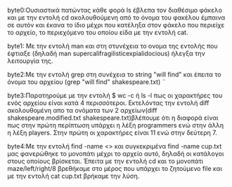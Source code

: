byte0:Ουσιαστικά πατώντας κάθε φορά ls έβλεπα τον διαθέσιμο φάκελο και με την εντολή cd ακολουθούμενη από το όνομα του φακέλου έμπαινα σε αυτόν και έκανα το ίδιο μέχρι που κατέληξα στον φάκελο που περιείχε το αρχείο, το περιεχόμενο του οποίου είδα με την εντολή cat.

byte1: Με την εντολή man και στη στυνέχεια το ονομα της εντολής που έφτιαξε (δηλαδή man supercalifragilisticexpialidocious) ήλεγξα την λειτουργία της.
 
byte2:Με την εντολή grep στη συνέχεια το string "will find" και έπειτα το όνομα του αρχείου (grep "will find" shakespeare.txt) ¨

byte3:Παρατηρούμε με την εντολή $ wc -c ή ls -l πως οι χαρακτήρες του ενός αρχείου είναι κατά 4 περισσότεροι. Εκτελόντας την εντολή diff ακολουθομένη απο τα ονόματα των 2 αρχείων(diff shakespeare.modified.txt  shakespeare.txt)βλέπουμε ότι η διαφορά είναι πως στην πρώτη περίπτωση υπάρχει η λέξη programmers ενώ στην άλλη η λέξη players. Στην πρώτη οι χαρακτήρες είναι 11 ενώ στην δεύτερη 7.

byte4:Με την εντολή find -name <<file name>> και συγκεκριμένα find -name cup.txt μας φανερώθηκε το μονοπάτι μέχρι το αρχείο αυτό, δηλαδή οι κατάλογοι στους οποίους βρίσκεται. Έπειτα με την εντολή cd και το μονοπάτι maze/left/right/8 βρεθήκαμε στο μέρος που υπάρχει το ζητούμενο file και με την εντολή cat cup.txt βρήκαμε την λύση.  
